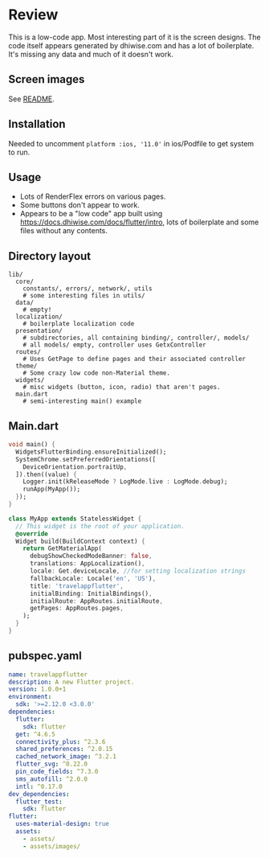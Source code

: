 # Review

This is a low-code app. Most interesting part of it is the screen designs.  The code itself appears generated by dhiwise.com and has a lot of boilerplate.  It's missing any data and much of it doesn't work. 

## Screen images

See [README](README.md).

## Installation 

Needed to uncomment `platform :ios, '11.0'` in ios/Podfile to get system to run.

## Usage

* Lots of RenderFlex errors on various pages.
* Some buttons don't appear to work. 
* Appears to be a "low code" app built using <https://docs.dhiwise.com/docs/flutter/intro>, lots of boilerplate and some files without any contents. 

## Directory layout

```
lib/
  core/
    constants/, errors/, network/, utils
    # some interesting files in utils/
  data/
    # empty!
  localization/
    # boilerplate localization code
  presentation/
    # subdirectories, all containing binding/, controller/, models/
    # all models/ empty, controller uses GetxController
  routes/
    # Uses GetPage to define pages and their associated controller
  theme/
    # Some crazy low code non-Material theme. 
  widgets/
    # misc widgets (button, icon, radio) that aren't pages. 
  main.dart
    # semi-interesting main() example
```

## Main.dart

```dart
void main() {
  WidgetsFlutterBinding.ensureInitialized();
  SystemChrome.setPreferredOrientations([
    DeviceOrientation.portraitUp,
  ]).then((value) {
    Logger.init(kReleaseMode ? LogMode.live : LogMode.debug);
    runApp(MyApp());
  });
}

class MyApp extends StatelessWidget {
  // This widget is the root of your application.
  @override
  Widget build(BuildContext context) {
    return GetMaterialApp(
      debugShowCheckedModeBanner: false,
      translations: AppLocalization(),
      locale: Get.deviceLocale, //for setting localization strings
      fallbackLocale: Locale('en', 'US'),
      title: 'travelappflutter',
      initialBinding: InitialBindings(),
      initialRoute: AppRoutes.initialRoute,
      getPages: AppRoutes.pages,
    );
  }
}
```


## pubspec.yaml

```yaml
name: travelappflutter
description: A new Flutter project.
version: 1.0.0+1
environment: 
  sdk: '>=2.12.0 <3.0.0'
dependencies: 
  flutter: 
    sdk: flutter
  get: ^4.6.5
  connectivity_plus: ^2.3.6
  shared_preferences: ^2.0.15
  cached_network_image: ^3.2.1
  flutter_svg: ^0.22.0
  pin_code_fields: ^7.3.0
  sms_autofill: ^2.0.0
  intl: ^0.17.0
dev_dependencies: 
  flutter_test: 
    sdk: flutter
flutter: 
  uses-material-design: true
  assets: 
    - assets/
    - assets/images/
```
